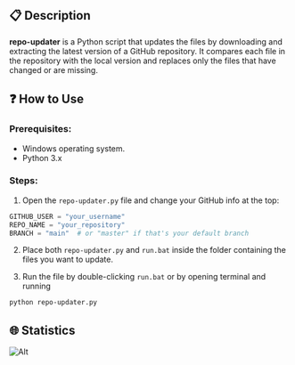 ## 📋 Description
**repo-updater** is a Python script that updates the files by downloading and extracting the latest version of a GitHub repository. It compares each file in the repository with the local version and replaces only the files that have changed or are missing.

## ❓ How to Use

### Prerequisites:
- Windows operating system.
- Python 3.x 

### Steps:

1. Open the `repo-updater.py` file and change your GitHub info at the top:
```python
GITHUB_USER = "your_username"
REPO_NAME = "your_repository"
BRANCH = "main"  # or "master" if that's your default branch
```

2. Place both `repo-updater.py` and `run.bat` inside the folder containing the files you want to update.

3. Run the file by double-clicking `run.bat` or by opening terminal and running
```bash
python repo-updater.py
```

## 🌐 Statistics
![Alt](https://repobeats.axiom.co/api/embed/8eb1e488e7418d03f443e817f7bbb31dc39cccca.svg "Repobeats analytics image")
